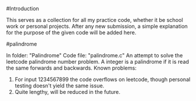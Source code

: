 #Introduction

This serves as a collection for all my practice code, whether it be school work or personal projects.
After any new submission, a simple explanation for the purpose of the given code will be added here.

#palindrome

In folder: "Palindrome"
Code file: "palindrome.c"
An attempt to solve the leetcode palindrome number problem. A integer is a palindrome if it is read the same forwards and backwards.
Known problems:
1. For input 1234567899 the code overflows on leetcode, though personal testing doesn't yield the same issue.
2. Quite lengthy, will be reduced in the future.
